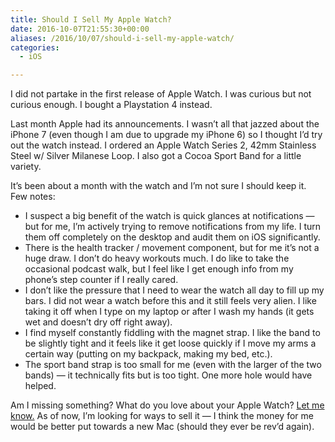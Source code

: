 ```yaml
---
title: Should I Sell My Apple Watch?
date: 2016-10-07T21:55:30+00:00
aliases: /2016/10/07/should-i-sell-my-apple-watch/
categories:
  - iOS

---
```

I did not partake in the first release of Apple Watch. I was curious but not curious enough. I bought a Playstation 4 instead.

Last month Apple had its announcements. I wasn&#8217;t all that jazzed about the iPhone 7 (even though I am due to upgrade my iPhone 6) so I thought I&#8217;d try out the watch instead. I ordered an Apple Watch Series 2, 42mm Stainless Steel w/ Silver Milanese Loop. I also got a Cocoa Sport Band for a little variety.

It&#8217;s been about a month with the watch and I&#8217;m not sure I should keep it. Few notes:

  * I suspect a big benefit of the watch is quick glances at notifications &#8212; but for me, I&#8217;m actively trying to remove notifications from my life. I turn them off completely on the desktop and audit them on iOS significantly.
  * There is the health tracker / movement component, but for me it&#8217;s not a huge draw. I don&#8217;t do heavy workouts much. I do like to take the occasional podcast walk, but I feel like I get enough info from my phone&#8217;s step counter if I really cared.
  * I don&#8217;t like the pressure that I need to wear the watch all day to fill up my bars. I did not wear a watch before this and it still feels very alien. I like taking it off when I type on my laptop or after I wash my hands (it gets wet and doesn&#8217;t dry off right away).
  * I find myself constantly fiddling with the magnet strap. I like the band to be slightly tight and it feels like it get loose quickly if I move my arms a certain way (putting on my backpack, making my bed, etc.). 
  * The sport band strap is too small for me (even with the larger of the two bands) &#8212; it technically fits but is too tight. One more hole would have helped.

Am I missing something? What do you love about your Apple Watch? [Let me know.][1] As of now, I&#8217;m looking for ways to sell it &#8212; I think the money for me would be better put towards a new Mac (should they ever be rev&#8217;d again).

 [1]: mailto:mike@mikezornek.com
